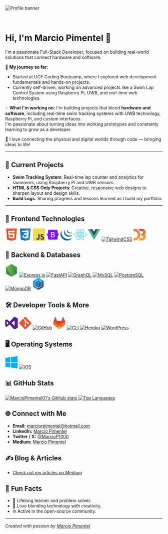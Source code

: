 <br>

![Profile banner](https://github.com/MarcioPimentel01/MarcioPimentel01/blob/main/GitHub%20banner.png)

<br>

# Hi, I'm Marcio Pimentel 👋

I'm a passionate Full-Stack Developer, focused on building real-world solutions that connect hardware and software.

🚀 **My journey so far:**
- Started at UCF Coding Bootcamp, where I explored web development fundamentals and hands-on projects.
- Currently self-driven, working on advanced projects like a Swim Lap Control System using Raspberry Pi, UWB, and real-time web technologies.

💡 **What I'm working on:**
I'm building projects that blend **hardware and software**, including real-time swim tracking systems with UWB technology, Raspberry Pi, and custom interfaces.  
I'm passionate about turning ideas into working prototypes and constantly learning to grow as a developer.

🧩 I love connecting the physical and digital worlds through code — bringing ideas to life!

---

## 🚧 Current Projects
- **Swim Tracking System**: Real-time lap counter and analytics for swimmers, using Raspberry Pi and UWB sensors.
- **HTML & CSS Only Projects**: Creative, responsive web designs to sharpen layout and design skills.
- **Build Logs**: Sharing progress and lessons learned as I build my portfolio.

---

## 🚀 Frontend Technologies
<p align="left">
  <a href="https://html.spec.whatwg.org/multipage/" target="_blank"><img src="https://raw.githubusercontent.com/devicons/devicon/master/icons/html5/html5-original.svg" width="40" height="40" alt="HTML5" /></a>
  <a href="https://www.w3.org/Style/CSS/" target="_blank"><img src="https://raw.githubusercontent.com/devicons/devicon/master/icons/css3/css3-original.svg" width="40" height="40" alt="CSS3" /></a>
  <a href="https://www.javascript.com/" target="_blank"><img src="https://raw.githubusercontent.com/devicons/devicon/master/icons/javascript/javascript-original.svg" width="40" height="40" alt="JavaScript" /></a>
  <a href="https://getbootstrap.com/" target="_blank"><img src="https://raw.githubusercontent.com/devicons/devicon/master/icons/bootstrap/bootstrap-original.svg" width="40" height="40" alt="Bootstrap" /></a>
  <a href="https://jquery.com/" target="_blank"><img src="https://raw.githubusercontent.com/devicons/devicon/master/icons/jquery/jquery-original.svg" width="40" height="40" alt="jQuery" /></a>
  <a href="https://reactjs.org/" target="_blank"><img src="https://raw.githubusercontent.com/devicons/devicon/master/icons/react/react-original.svg" width="40" height="40" alt="React" /></a>
  <a href="https://vuejs.org/" target="_blank"><img src="https://raw.githubusercontent.com/devicons/devicon/master/icons/vuejs/vuejs-original.svg" width="40" height="40" alt="Vue.js" /></a>
  <a href="https://tailwindcss.com/" target="_blank"><img src="https://raw.githubusercontent.com/danielcranney/readme-generator/main/public/icons/skills/tailwindcss-colored.svg" width="36" height="36" alt="TailwindCSS" /></a>
  <a href="https://d3js.org/" target="_blank"><img src="https://raw.githubusercontent.com/devicons/devicon/master/icons/d3js/d3js-original.svg" width="40" height="40" alt="D3.js" /></a>
</p>

## 🧩 Backend & Databases
<p align="left">
  <a href="https://nodejs.org/en/" target="_blank"><img src="https://raw.githubusercontent.com/devicons/devicon/master/icons/nodejs/nodejs-original.svg" width="40" height="40" alt="Node.js" /></a>
  <a href="https://expressjs.com/" target="_blank"><img src="https://icongr.am/devicon/express-original.svg?size=123&color=ffffff" width="40" height="40" alt="Express.js" /></a>
  <a href="https://fastapi.tiangolo.com/" target="_blank"><img src="https://raw.githubusercontent.com/danielcranney/readme-generator/main/public/icons/skills/fastapi-colored.svg" width="40" height="40" alt="FastAPI" /></a>
  <a href="https://graphql.org/" target="_blank"><img src="https://raw.githubusercontent.com/danielcranney/readme-generator/main/public/icons/skills/graphql-colored.svg" width="40" height="40" alt="GraphQL" /></a>
  <a href="https://www.mysql.com/" target="_blank"><img src="https://raw.githubusercontent.com/danielcranney/readme-generator/main/public/icons/skills/mysql-colored.svg" width="40" height="40" alt="MySQL" /></a>
  <a href="https://www.postgresql.org/" target="_blank"><img src="https://raw.githubusercontent.com/danielcranney/readme-generator/main/public/icons/skills/postgresql-colored.svg" width="40" height="40" alt="PostgreSQL" /></a>
  <a href="https://www.mongodb.com/" target="_blank"><img src="https://raw.githubusercontent.com/danielcranney/readme-generator/main/public/icons/skills/mongodb-colored.svg" width="40" height="40" alt="MongoDB" /></a>
  <a href="https://sequelize.org/" target="_blank"><img src="https://raw.githubusercontent.com/devicons/devicon/master/icons/sequelize/sequelize-original.svg" width="40" height="40" alt="Sequelize" /></a>
</p>

## 🛠️ Developer Tools & More
<p align="left">
  <a href="https://code.visualstudio.com/" target="_blank"><img src="https://raw.githubusercontent.com/devicons/devicon/master/icons/visualstudio/visualstudio-plain.svg" width="40" height="40" alt="Visual Studio Code" /></a>
  <a href="https://git-scm.com/" target="_blank"><img src="https://raw.githubusercontent.com/devicons/devicon/master/icons/git/git-original.svg" width="40" height="40" alt="Git" /></a>
  <a href="https://github.com/" target="_blank"><img src="https://icongr.am/devicon/github-original-wordmark.svg?size=123&color=ffffff" width="40" height="40" alt="GitHub" /></a>
  <a href="https://about.gitlab.com/" target="_blank"><img src="https://raw.githubusercontent.com/devicons/devicon/master/icons/gitlab/gitlab-original.svg" width="40" height="40" alt="GitLab" /></a>
  <a href="https://www.gnu.org/software/bash/" target="_blank"><img src="https://cdn.jsdelivr.net/gh/devicons/devicon/icons/bash/bash-original.svg" width="40" height="40" alt="CLI" /></a>
  <a href="https://www.heroku.com/" target="_blank"><img src="https://raw.githubusercontent.com/danielcranney/readme-generator/main/public/icons/skills/heroku-colored.svg" width="40" height="40" alt="Heroku" /></a>
  <a href="https://wordpress.com" target="_blank"><img src="https://raw.githubusercontent.com/danielcranney/readme-generator/main/public/icons/skills/wordpress-colored.svg" width="40" height="40" alt="WordPress" /></a>
</p>

## 🖥️ Operating Systems
<p align="left">
  <a href="https://www.microsoft.com/windows" target="_blank"><img src="https://raw.githubusercontent.com/devicons/devicon/master/icons/windows8/windows8-original.svg" width="40" height="40" alt="Windows" /></a>
  <a href="https://www.apple.com/ios" target="_blank"><img src="https://icongr.am/devicon/apple-original.svg?size=123&color=ffffff" width="40" height="40" alt="iOS" /></a>
</p>

## 📊 GitHub Stats

<a href="http://www.github.com/MarcioPimentel01">
  <img src="https://github-readme-stats.vercel.app/api?username=MarcioPimentel01&show_icons=true&count_private=true&title_color=0891b2&text_color=ffffff&icon_color=0891b2&bg_color=1c1917&hide_border=true" alt="MarcioPimentel01's GitHub stats" width="500"/>
</a>
<a href="https://github.com/MarcioPimentel01">
  <img src="https://github-readme-stats.vercel.app/api/top-langs/?username=MarcioPimentel01&langs_count=10&title_color=0891b2&text_color=ffffff&icon_color=0891b2&bg_color=1c1917&hide_border=true&locale=en&custom_title=Top%20Languages" alt="Top Languages" width="267"/>
</a>

## 🌐 Connect with Me

- **Email:** [marciorpimentel@hotmail.com](mailto:marciorpimentel@hotmail.com)
- **LinkedIn:** [Marcio Pimentel](https://www.linkedin.com/in/marciorpimentel/)
- **Twitter / X:** [@MarcioP1000](https://x.com/MarcioP1000)
- **Medium:** [Marcio Pimentel](https://medium.com/@MarcioPimentel)

## ✍️ Blog & Articles

- [Check out my articles on Medium](https://medium.com/@MarcioPimentel)

## 🎨 Fun Facts
- 🧠 Lifelong learner and problem solver.
- 🎨 Love blending technology with creativity.
- 🌐 Active in the open-source community.

---

*Created with passion by [Marcio Pimentel](https://github.com/MarcioPimentel01)*

